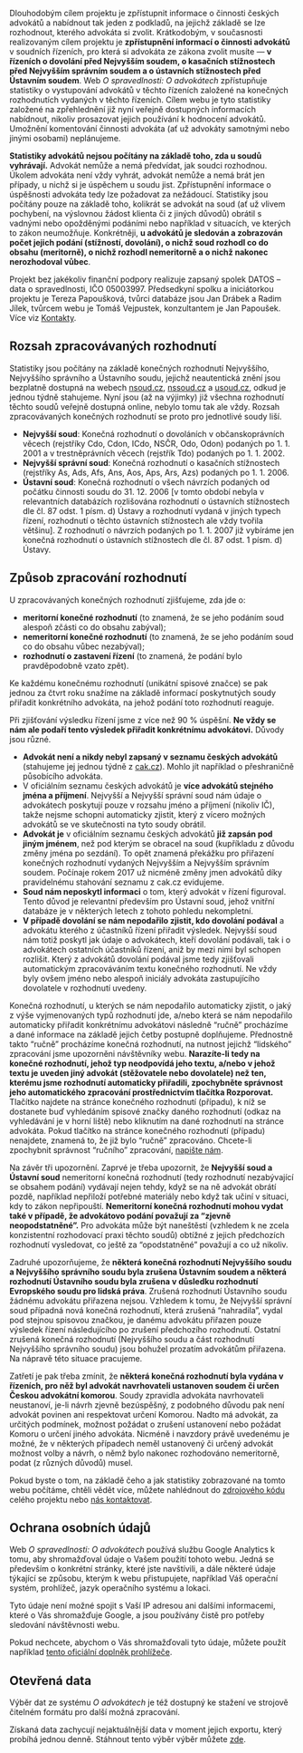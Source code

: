 
Dlouhodobým cílem projektu je zpřístupnit informace o činnosti českých advokátů a nabídnout tak jeden z podkladů,
na jejichž základě se lze rozhodnout, kterého advokáta si zvolit. Krátkodobým, v současnosti realizovaným cílem projektu
je **zpřístupnění informací o činnosti advokátů** v soudních řízeních, pro která si advokáta ze zákona zvolit musíte
&mdash; **v řízeních o dovolání před Nejvyšším soudem, o kasačních stížnostech před Nejvyšším správním soudem a o ústavních
stížnostech před Ústavním soudem**. Web *O spravedlnosti: O advokátech* zpřístupňuje statistiky o vystupování advokátů v těchto řízeních
založené na konečných rozhodnutích vydaných v těchto řízeních. Cílem webu je tyto statistiky založené na zpřehlednění
již nyní veřejně dostupných informacích nabídnout, nikoliv prosazovat jejich používání k hodnocení advokátů. Umožnění
komentování činnosti advokáta (ať už advokáty samotnými nebo jinými osobami) neplánujeme.

**Statistiky advokátů nejsou počítány na základě toho, zda u soudů vyhrávají.** Advokát nemůže a nemá předvídat, jak soudci
rozhodnou. Úkolem advokáta není vždy vyhrát, advokát nemůže a nemá brát jen případy, u nichž si je úspěchem u soudu jist.
Zpřístupnění informace o úspěšnosti advokáta tedy lze požadovat za nežádoucí. Statistiky jsou počítány pouze
na základě toho, kolikrát se advokát na soud (ať už vlivem pochybení, na výslovnou žádost klienta či z jiných
důvodů) obrátil s vadnými nebo opožděnými podáními nebo například v situacích, ve kterých to zákon neumožňuje. Konkrétněji,
**u advokátů je sledován a zobrazován počet jejich podání (stížností, dovolání), o nichž soud rozhodl co do obsahu (meritorně),
o nichž rozhodl nemeritorně a o nichž nakonec nerozhodoval vůbec**.

Projekt bez jakékoliv finanční podpory realizuje zapsaný spolek DATOS &ndash; data o spravedlnosti, IČO 05003997. Předsedkyní
spolku a iniciátorkou projektu je Tereza Papoušková, tvůrci databáze jsou Jan Drábek a Radim Jílek,
tvůrcem webu je Tomáš Vejpustek, konzultantem je Jan Papoušek. Více viz [Kontakty](/contact).

Rozsah zpracovávaných rozhodnutí
--------------------------------
Statistiky jsou počítány na základě konečných rozhodnutí Nejvyššího, Nejvyššího správního a Ústavního soudu, jejichž neautentická znění jsou bezplatně dostupná na webech [nsoud.cz](http://www.nsoud.cz), [nssoud.cz](http://www.nssoud.cz) a [usoud.cz](http://www.usoud.cz), odkud je jednou týdně stahujeme. Nyní jsou (až na výjimky) již všechna rozhodnutí těchto soudů veřejně dostupná online, nebylo tomu tak ale vždy. Rozsah zpracovávaných konečných rozhodnutí se proto pro jednotlivé soudy liší.

- **Nejvyšší soud**:
Konečná rozhodnutí o dovoláních v občanskoprávních věcech (rejstříky Cdo, Cdon, ICdo, NSČR, Odo, Odon)
podaných po 1. 1. 2001 a v trestněprávních věcech (rejstřík Tdo) podaných po 1. 1. 2002.
- **Nejvyšší správní soud**:
Konečná rozhodnutí o kasačních stížnostech (rejstříky As, Ads, Afs, Ans, Aos, Aps, Ars, Azs) podaných po 1. 1. 2006.
- **Ústavní soud**:
Konečná rozhodnutí o všech návrzích podaných od počátku činnosti soudu do 31. 12. 2006 [v tomto období nebyla v relevantních databázích rozlišována rozhodnutí o ústavních stížnostech dle čl. 87 odst. 1 písm. d) Ústavy a rozhodnutí vydaná v jiných typech řízení, rozhodnutí o těchto ústavních stížnostech ale vždy tvořila většinu]. Z rozhodnutí o návrzích podaných po 1. 1. 2007 již vybíráme jen konečná rozhodnutí o ústavních stížnostech dle čl. 87 odst. 1 písm. d) Ústavy. 
    
Způsob zpracování rozhodnutí
----------------------------
U zpracovávaných konečných rozhodnutí zjišťujeme, zda jde o:
- **meritorní konečné rozhodnutí** (to znamená, že se jeho podáním soud alespoň zčásti co do obsahu zabýval);
- **nemeritorní konečné rozhodnutí** (to znamená, že se jeho podáním soud co do obsahu vůbec nezabýval);
- **rozhodnutí o zastavení řízení** (to znamená, že podání bylo pravděpodobně vzato zpět).

Ke každému konečnému rozhodnutí (unikátní spisové značce) se pak jednou za čtvrt roku snažíme na základě informací poskytnutých
soudy přiřadit konkrétního advokáta, na jehož podání toto rozhodnutí reaguje.

Při zjišťování výsledku řízení jsme z více než 90 % úspěšní. **Ne vždy se nám ale podaří tento výsledek přiřadit
konkrétnímu advokátovi.** Důvody jsou různé.
- **Advokát není a nikdy nebyl zapsaný v seznamu českých advokátů** (stahujeme jej jednou týdně z [cak.cz](http://www.cak.cz)).
Mohlo jít například o přeshraničně působícího advokáta.
- V oficiálním seznamu českých advokátů je **více advokátů stejného jména a příjmení**. Nejvyšší a Nejvyšší správní soud
nám údaje o advokátech poskytují pouze v rozsahu jméno a příjmení (nikoliv IČ), takže nejsme schopni automaticky zjistit,
který z vícero možných advokátů se ve skutečnosti na tyto soudy obrátil.
- **Advokát je** v oficiálním seznamu českých advokátů **již zapsán pod jiným jménem**, než pod kterým se obracel na soud
(kupříkladu z důvodu změny jména po sezdání). To opět znamená překážku pro přiřazení konečných rozhodnutí vydaných Nejvyšším
a Nejvyšším správním soudem. Počínaje rokem 2017 už nicméně změny jmen advokátů díky pravidelnému stahování seznamu
z cak.cz evidujeme.
- **Soud nám neposkytl informaci** o tom, který advokát v řízení figuroval. Tento důvod je relevantní především
pro Ústavní soud, jehož vnitřní databáze je v některých letech z tohoto pohledu nekompletní.
- **V případě dovolání se nám nepodařilo zjistit, kdo dovolání podával** a advokátu kterého z účastníků řízení přiřadit
výsledek. Nejvyšší soud nám totiž poskytl jak údaje o advokátech, kteří dovolání podávali, tak i o advokátech ostatních
účastníků řízení, aniž by mezi nimi byl schopen rozlišit. Který z advokátů dovolání podával jsme tedy zjišťovali
automatickým zpracováváním textu konečného rozhodnutí. Ne vždy byly ovšem jméno nebo alespoň iniciály advokáta
zastupujícího dovolatele v rozhodnutí uvedeny.

Konečná rozhodnutí, u kterých se nám nepodařilo automaticky zjistit, o jaký z výše vyjmenovaných typů rozhodnutí jde,
a/nebo která se nám nepodařilo automaticky přiřadit konkrétnímu advokátovi následně “ručně” procházíme a dané informace
na základě jejich četby postupně doplňujeme. Přednostně takto “ručně” procházíme konečná rozhodnutí, na nutnost jejichž
“lidského” zpracování jsme upozorněni návštěvníky webu. **Narazíte-li tedy na konečné rozhodnutí, jehož typ neodpovídá
jeho textu, a/nebo v jehož textu je uveden jiný advokát (stěžovatele nebo dovolatele) než ten, kterému jsme rozhodnutí
automaticky přiřadili, zpochybněte správnost jeho automatického zpracování prostřednictvím tlačítka Rozporovat.**
Tlačítko najdete na stránce konečného rozhodnutí (případu), k níž se dostanete buď vyhledáním spisové značky daného
rozhodnutí (odkaz na vyhledávání je v horní liště) nebo kliknutím na dané rozhodnutí na stránce advokáta.
Pokud tlačítko na stránce konečného rozhodnutí (případu) nenajdete, znamená to, že již bylo “ručně” zpracováno.
Chcete-li zpochybnit správnost “ručního” zpracování, [napište nám](/contact). 

Na závěr tři upozornění. Zaprvé je třeba upozornit, že **Nejvyšší soud a Ústavní soud** nemeritorní konečná rozhodnutí
(tedy rozhodnutí nezabývající se obsahem podání) vydávají nejen tehdy, když se na ně advokát obrátí pozdě, například
nepřiloží potřebné materiály nebo když tak učiní v situaci, kdy to zákon nepřipouští. **Nemeritorní konečná rozhodnutí
mohou vydat také v případě, že advokátovo podání považují za “zjevně neopodstatněné”.** Pro advokáta může být naneštěstí
(vzhledem k ne zcela konzistentní rozhodovací praxi těchto soudů) obtížné z jejich předchozích rozhodnutí vysledovat,
co ještě za “opodstatněné” považují a co už nikoliv.

Zadruhé upozorňujeme, že **některá konečná rozhodnutí Nejvyššího soudu a Nejvyššího správního soudu byla zrušena Ústavním
soudem a některá rozhodnutí Ústavního soudu byla zrušena v důsledku rozhodnutí Evropského soudu pro lidská práva**.
Zrušená rozhodnutí Ústavního soudu žádnému advokátu přiřazena nejsou. Vzhledem k tomu, že Nejvyšší správní soud případná nová konečná rozhodnutí, která zrušená “nahradila”, vydal pod stejnou spisovou značkou, je danému advokátu přiřazen pouze výsledek řízení následujícího po zrušení předchozího rozhodnutí. Ostatní zrušená konečná rozhodnutí (Nejvyššího soudu a část rozhodnutí Nejvyššího správního soudu) jsou bohužel prozatím advokátům přiřazena. Na nápravě této situace pracujeme.

Zatřetí je pak třeba zmínit, že **některá konečná rozhodnutí byla vydána v řízeních, pro něž byl advokát navrhovateli ustanoven soudem či určen Českou advokátní komorou**. Soudy zpravidla advokáta navrhovateli neustanoví, je-li návrh zjevně bezúspěšný, z podobného důvodu pak není advokát povinen ani respektovat určení Komorou. Nadto má advokát, za určitých podmínek, možnost požádat o zrušení ustanovení nebo požádat Komoru o určení jiného advokáta. Nicméně i navzdory právě uvedenému je možné, že v některých případech neměl ustanovený či určený advokát možnost volby a návrh, o němž bylo nakonec rozhodováno nemeritorně, podat (z různých důvodů) musel.

Pokud byste o tom, na základě čeho a jak statistiky zobrazované na tomto webu počítáme, chtěli vědět více,
můžete nahlédnout do [zdrojového kódu](https://github.com/datoszs) celého projektu nebo [nás kontaktovat](/contact).

Ochrana osobních údajů
----------------------

Web *O spravedlnosti: O advokátech* používá službu Google Analytics k tomu, aby shromažďoval údaje o Vašem použití tohoto webu.
Jedná se především o konkrétní stránky, které jste navštívili, a dále některé údaje týkající se způsobu,
kterým k webu přistupujete, například Váš operační systém, prohlížeč, jazyk operačního systému a lokaci.

Tyto údaje není možné spojit s Vaší IP adresou ani dalšími informacemi, které o Vás shromažďuje Google, a jsou používány čistě
pro potřeby sledování návštěvnosti webu.

Pokud nechcete, abychom o Vás shromažďovali tyto údaje, můžete použít například [tento oficiální doplněk prohlížeče](https://tools.google.com/dlpage/gaoptout).

Otevřená data
-------------

Výběr dat ze systému *O advokátech* je též dostupný ke stažení ve strojově čitelném formátu pro další možná zpracování.

Získaná data zachycují nejaktuálnější data v moment jejich exportu, který probíhá jednou denně. Stáhnout tento výběr výběr můžete [zde](/data).

